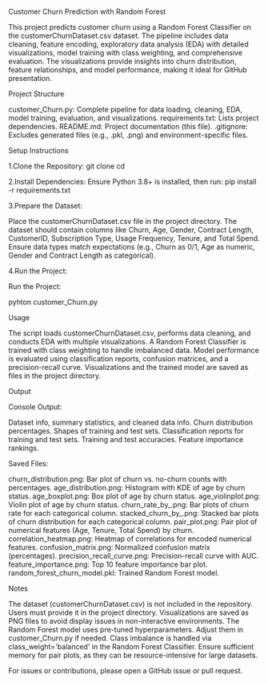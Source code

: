 Customer Churn Prediction with Random Forest

This project predicts customer churn using a Random Forest Classifier on the customerChurnDataset.csv dataset. The pipeline includes data cleaning, feature encoding, exploratory data analysis (EDA) with detailed visualizations, model training with class weighting, and comprehensive evaluation. The visualizations provide insights into churn distribution, feature relationships, and model performance, making it ideal for GitHub presentation.



Project Structure

customer_Churn.py: Complete pipeline for data loading, cleaning, EDA, model training, evaluation, and visualizations.
requirements.txt: Lists project dependencies.
README.md: Project documentation (this file).
.gitignore: Excludes generated files (e.g., .pkl, .png) and environment-specific files.


Setup Instructions

1.Clone the Repository:
git clone <repository-url>
cd <repository-directory>

2.Install Dependencies: Ensure Python 3.8+ is installed, then run:
pip install -r requirements.txt


3.Prepare the Dataset:

Place the customerChurnDataset.csv file in the project directory.
The dataset should contain columns like Churn, Age, Gender, Contract Length, CustomerID, Subscription Type, Usage Frequency, Tenure, and Total Spend. Ensure data types match expectations (e.g., Churn as 0/1, Age as numeric, Gender and Contract Length as categorical).

4.Run the Project:

Run the Project:

pyhton customer_Churn.py

Usage


The script loads customerChurnDataset.csv, performs data cleaning, and conducts EDA with multiple visualizations.
A Random Forest Classifier is trained with class weighting to handle imbalanced data.
Model performance is evaluated using classification reports, confusion matrices, and a precision-recall curve.
Visualizations and the trained model are saved as files in the project directory.

Output

Console Output:

Dataset info, summary statistics, and cleaned data info.
Churn distribution percentages.
Shapes of training and test sets.
Classification reports for training and test sets.
Training and test accuracies.
Feature importance rankings.

Saved Files:

churn_distribution.png: Bar plot of churn vs. no-churn counts with percentages.
age_distribution.png: Histogram with KDE of age by churn status.
age_boxplot.png: Box plot of age by churn status.
age_violinplot.png: Violin plot of age by churn status.
churn_rate_by_<column>.png: Bar plots of churn rate for each categorical column.
stacked_churn_by_<column>.png: Stacked bar plots of churn distribution for each categorical column.
pair_plot.png: Pair plot of numerical features (Age, Tenure, Total Spend) by churn.
correlation_heatmap.png: Heatmap of correlations for encoded numerical features.
confusion_matrix.png: Normalized confusion matrix (percentages).
precision_recall_curve.png: Precision-recall curve with AUC.
feature_importance.png: Top 10 feature importance bar plot.
random_forest_churn_model.pkl: Trained Random Forest model.

Notes

The dataset (customerChurnDataset.csv) is not included in the repository. Users must provide it in the project directory.
Visualizations are saved as PNG files to avoid display issues in non-interactive environments.
The Random Forest model uses pre-tuned hyperparameters. Adjust them in customer_Churn.py if needed.
Class imbalance is handled via class_weight='balanced' in the Random Forest Classifier.
Ensure sufficient memory for pair plots, as they can be resource-intensive for large datasets.

For issues or contributions, please open a GitHub issue or pull request. 
